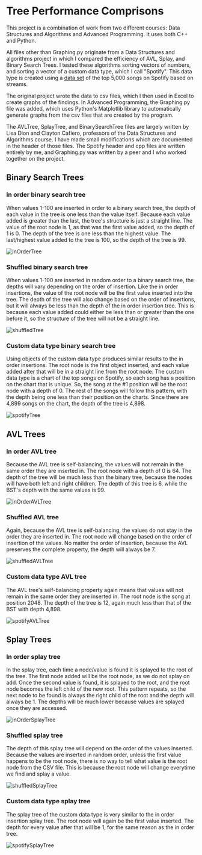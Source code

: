 # Tree Performance Comprisons
This project is a combination of work from two different courses: Data Structures and Algorithms and Advanced Programming. It uses both C++ and Python.

All files other than Graphing.py originate from a Data Structures and algorithms project in which I compared the efficiency of AVL, Splay, and Binary Search Trees. I tested these algorithms sorting vectors of numbers, and sorting a vector of a custom data type, which I call "Spotify". This data type is created using a [data set]([url](https://www.kaggle.com/datasets/rakkesharv/spotify-top-10000-streamed-songs)) of the top 5,000 songs on Spotify based on streams.

The original project wrote the data to csv files, which I then used in Excel to create graphs of the findings. In Advanced Programming, the Graphing.py file was added, which uses Python's Matplotlib library to automatically generate graphs from the csv files that are created by the program.

The AVLTree, SplayTree, and BinarySearchTree files are largely written by Lisa Dion and Clayton Cafiero, professors of the Data Structures and Algorithms course. I have made small modifications which are documented in the header of those files. The Spotify header and cpp files are written entirely by me, and Graphing.py was written by a peer and I who worked together on the project.
## Binary Search Trees

### In order binary search tree
When values 1-100 are inserted in order to a binary search tree, the depth of each value in the tree is one less than
the value itself. Because each value added is greater than the last, the tree's structure is just a straight line. The
value of the root node is 1, as that was the first value added, so the depth of 1 is 0. The depth of the tree is one
less than the highest value. The last/highest value added to the tree is 100, so the depth of the tree is 99.

![inOrderTree](images/InOrderTree.png)

### Shuffled binary search tree
When values 1-100 are inserted in random order to a binary search tree, the depths will vary depending on the order of
insertion. Like the in order insertions, the value of the root node will be the first value inserted into the tree. The
depth of the tree will also change based on the order of insertions, but it will always be less than the depth of the
in order insertion tree. This is because each value added could either be less than or greater than the one before it,
so the structure of the tree will not be a straight line.

![shuffledTree](images/ShuffledTree.png)

### Custom data type binary search tree
Using objects of the custom data type produces similar results to the in order insertions. The root node is the first
object inserted, and each value added after that will be in a straight line from the root node. The custom data type is
a chart of the top songs on Spotify, so each song has a position on the chart that is unique. So, the song at the #1
position will be the root node with a depth of 0. The rest of the songs will follow this pattern, with the depth being
one less than their position on the charts. Since there are 4,899 songs on the chart, the depth of the tree is 4,898.

![spotifyTree](images/SpotifyTree.png)

## AVL Trees
### In order AVL tree
Because the AVL tree is self-balancing, the values will not remain in the same order they are inserted in. The root
node with a depth of 0 is 64. The depth of the tree will be much less than the binary tree, because the nodes will have
both left and right children. The depth of this tree is 6, while the BST's depth with the same values is 99.

![inOrderAVLTree](images/InOrderAVL.png)

### Shuffled AVL tree
Again, because the AVL tree is self-balancing, the values do not stay in the order they are inserted in. The root node
will change based on the order of insertion of the values. No matter the order of insertion, because the AVL preserves
the complete property, the depth will always be 7.

![shuffledAVLTree](images/ShuffledAVLTree.png)

### Custom data type AVL tree
The AVL tree's self-balancing property again means that values will not remain in the same order they are inserted in.
The root node is the song at position 2048. The depth of the tree is 12, again much less than that of the BST with
depth 4,898.

![spotifyAVLTree](images/SpotifyAVLTree.png)

## Splay Trees
### In order splay tree
In the splay tree, each time a node/value is found it is splayed to the root of the tree. The first node added will be
the root node, as we do not splay on add. Once the second value is found, it is splayed to the root, and the root node
becomes the left child of the new root. This pattern repeats, so the next node to be found is always the right child of
the root and the depth will always be 1. The depths will be much lower because values are splayed once they are
accessed.

![inOrderSplayTree](images/InOrderSplay.png)

### Shuffled splay tree
The depth of this splay tree will depend on the order of the values inserted. Because the values are inserted in random
order, unless the first value happens to be the root node, there is no way to tell what value is the root node from the
CSV file. This is because the root node will change everytime we find and splay a value.

![shuffledSplayTree](images/ShuffledSplayTree.png)

### Custom data type splay tree
The splay tree of the custom data type is very similar to the in order insertion splay tree. The root node will again
be the first value inserted. The depth for every value after that will be 1, for the same reason as the in order tree.

![spotifySplayTree](images/SpotifySplayTree.png)
